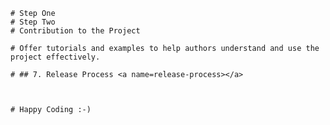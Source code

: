 
	# Step One 
	# Step Two 
	# Contribution to the Project
	
	# Offer tutorials and examples to help authors understand and use the project effectively.

	# ## 7. Release Process <a name=release-process></a>

	

	# Happy Coding :-)

	 
